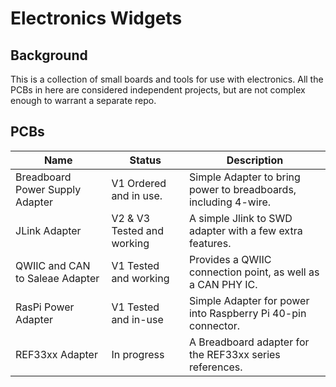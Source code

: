 # Electronics Widgets

## Background

This is a collection of small boards and tools for use with electronics.  All the PCBs in here are considered independent projects, but are not complex enough to warrant a separate repo.  

## PCBs

| Name          | Status                  | Description                    |
| ------------  | ----------------------- | ----------- |
| Breadboard Power Supply Adapter | V1 Ordered and in use. | Simple Adapter to bring power to breadboards, including 4-wire. |
| JLink Adapter | V2 & V3 Tested and working | A simple Jlink to SWD adapter with a few extra features.|
| QWIIC and CAN to Saleae Adapter| V1 Tested and working | Provides a QWIIC connection point, as well as a CAN PHY IC.  |
| RasPi Power Adapter | V1 Tested and in-use | Simple Adapter for power into Raspberry Pi 40-pin connector. |
| REF33xx Adapter | In progress | A Breadboard adapter for the REF33xx series references. |
